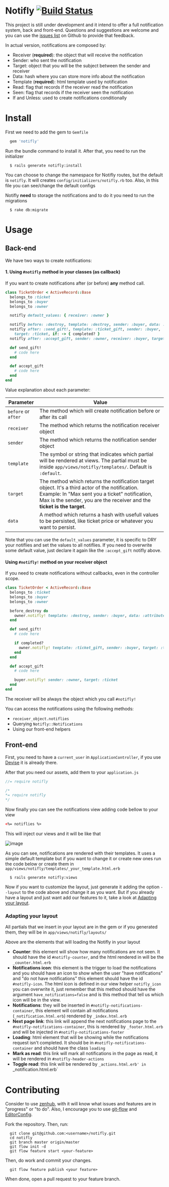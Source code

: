 # Notifly [![Build Status](https://travis-ci.org/algorich/notifly.svg)](https://travis-ci.org/algorich/notifly)

This project is still under development and it intend to offer a full notification
system, back and front-end. Questions and suggestions are welcome and you can
use the [issues list](https://github.com/algorich/notifly/issues) on Github to
provide that feedback.

In actual version, notifications are composed by:

  - Receiver (**required**): the object that will receive the notification
  - Sender: who sent the notification
  - Target: object that you will be the subject between the sender and receiver
  - Data: hash where you can store more info about the notification
  - Template (**required**): html template used by notification
  - Read: flag that records if the receiver read the notification
  - Seen: flag that records if the receiver seen the notification
  - If and Unless: used to create notifications conditionally


# Install

First we need to add the gem to `Gemfile`

```ruby
  gem 'notifly'
```

Run the bundle command to install it. After that, you need to run the initializer

```shell
  $ rails generate notifly:install
```

You can choose to change the namespace for Notifly routes, but the default is `notifly`.
It will creates `config/initializers/notifly.rb` too. Also, in this file you can
see/change the default configs

Notifly **need** to storage the notifications and to do it you need to run the migrations

```shell
  $ rake db:migrate
```

# Usage

## Back-end

We have two ways to create notifications:

#### 1. Using `#notifly` method in your classes (as callback)

If you want to create notifications after (or before) **any** method call.

```ruby
class TicketOrder < ActiveRecord::Base
  belongs_to :ticket
  belongs_to :buyer
  belongs_to :owner

  notifly default_values: { receiver: :owner }

  notifly before: :destroy, template: :destroy, sender: :buyer, data: :attributes
  notifly after: :send_gift!, template: :ticket_gift, sender: :buyer,
    target: :ticket, if: -> { completed? }
  notifly after: :accept_gift, sender: :owner, receiver: :buyer, target: :ticket

  def send_gift!
    # code here
  end

  def accept_gift
    # code here
  end
end
```
Value explanation about each parameter:

| Parameter           | Value         |
| ------------------- | ------------- |
| `before` or `after` | The method which will create notification before or after its call |
| `receiver`          | The method which returns the notification receiver object          |
| `sender`            | The method which returns the notification sender object            |
| `template`          | The symbol or string that indicates which partial will be rendered at views. The partial must be inside `app/views/notifly/templates/`. Default is `:default`. |
| `target`            | The method which returns the notification target object. It's a third actor of the notification. Example: In "Max sent you a ticket" notification, Max is the sender, you are the receiver and the **ticket is the target**. |
| `data`              | A method which returns a hash with usefull values to be persisted, like ticket price or whatever you want to persist. |

Note that you can use the `default_values` parameter, it is specific to DRY your
notiflies and set the values to all notiflies. If you need to overwrite some
default value, just declare it again like the `:accept_gift` notifly above.


#### Using `#notifly!` method on your receiver object

If you need to create notifications without callbacks, even in the
controller scope.

```ruby
class TicketOrder < ActiveRecord::Base
  belongs_to :ticket
  belongs_to :buyer
  belongs_to :owner

  before_destroy do
    owner.notifly! template: :destroy, sender: :buyer, data: :attributes
  end

  def send_gift!
    # code here

    if completed?
      owner.notifly! template: :ticket_gift, sender: :buyer, target: :ticket
    end
  end

  def accept_gift
    # code here

    buyer.notifly! sender: :owner, target: :ticket
  end
end
```

The receiver will be always the object which you call `#notifly!`

You can access the notifications using the following methods:

  - `receiver_object.notiflies`
  - Querying `Notifly::Notifications`
  - Using our front-end helpers

## Front-end

First, you need to have a `current_user` in `ApplicationController`, if you use
[Devise](https://github.com/plataformatec/devise) it is already there.

After that you need our assets, add them to your `application.js`

```javascript
//= require notifly
```

```css
/*
*= require notifly
*/
```

Now finally you can see the notifications view adding code bellow to your view

```html
<%= notiflies %>
```

This will inject our views and it will be like that

![image](http://upl.io/i/4i26o3.png)

As you can see, notifications are rendered with their templates. It uses a simple
default template but if you want to change it or create new ones run the code below
or create them in `app/views/notifly/templates/_your_template.html.erb`

```shell
  $ rails generate notifly:views
```

Now if you want to customize the layout, just generate it adding the option `--layout`
to the code above and change it as you want. But if you already have a layout and just
want add our features to it, take a look at [Adapting your layout](#adapting).

### <a name='adapting'></a> Adapting your layout

All partials that we insert in your layout are in the gem or if you generated them,
they will be in `app/views/notifly/layouts/`

Above are the elements that will loading the Notifly in your layout

  - **Counter**: this element will show how many notifications are not seen. It
    should have the id `#notifly-counter`, and the html rendered in will be
    the `_counter.html.erb`
  - **Notifications icon**: this element is the trigger to load the notifications
    and you should have an icon to show when the user "have notifications" and
    "do not have notifications" this element should have the id `#notifly-icon`. The
    html icon is defined in our view helper `notifly_icon` you can overwrite it,
    just remember that this method should have the argument `have_notifications=false`
    and is this method that tell us which icon will be in the view.
  - **Notifications**: they will be inserted in `#notifly-notifications-container`,
    this element will contain all notifications (`_notification.html.erb`) rendered
    by `_index.html.erb`
  - **Next page link**: this link will append the next notifications page to the
    `#notifly-notifications-container`, this is rendered by `_footer.html.erb` and
    will be injected in `#notifly-notifications-footer`
  - **Loading**: html element that will be showing while the notifications request
    isn't completed. It should be in `#notifly-notifications-container` and should
    have the class `loading`
  - **Mark as read**: this link will mark all notifications in the page as read,
    it will be rendered in `#notifly-header-actions`
  - **Toggle read**: this link will be rendered by `_actions.html.erb' in
    `_notification.html.erb`

# Contributing

Consider to use [zenhub](https://www.zenhub.io/), with it will know what issues
and features are in "progress" or "to do". Also, I encourage you to use
[git-flow](http://github.com/nvie/gitflow) and [EditorConfig](http://editorconfig.org).

Fork the repository.  Then, run:

```shell
  git clone git@github.com:<username>/notifly.git
  cd notifly
  git branch master origin/master
  git flow init -d
  git flow feature start <your-feature>
```

Then, do work and commit your changes.

```shell
  git flow feature publish <your feature>
```

When done, open a pull request to your feature branch.
